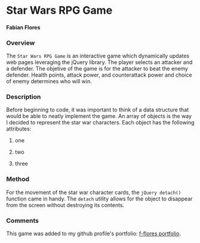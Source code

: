 # Star Wars RPG Game

#### Fabian Flores

### Overview

The `Star Wars RPG Game` is an interactive game which dynamically updates web pages leveraging the jQuery library. The player selects an attacker and a defender. The objetive of the game is for the attacker to beat the enemy
defender. Health points, attack power, and counterattack power and choice of enemy determines who will win.

### Description

Before beginning to code, it was important to think of a data structure that would be able to neatly implement the game. An array of objects is the way I decided to represent the star war characters. Each object has the following attributes:  

1. one

2. two

3. three 

### Method

For the movement of the star war character cards, the `jQuery detach()` function came in handy. The `detach` utility allows for the object to disappear from the screen without destroying its contents.

### Comments

This game was added to my github profile's portfolio:
[f-flores portfolio](https://f-flores.github.io/Responsive-Portfolio/portfolio.html).
